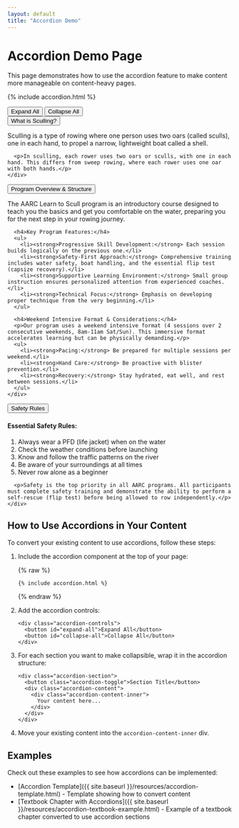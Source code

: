 ```yaml
---
layout: default
title: "Accordion Demo"
---
```


# Accordion Demo Page

This page demonstrates how to use the accordion feature to make content more manageable on content-heavy pages.

{% include accordion.html %}

<div class="accordion-controls">
  <button id="expand-all">Expand All</button>
  <button id="collapse-all">Collapse All</button>
</div>

<div class="accordion-section">
  <button class="accordion-toggle">What is Sculling?</button>
  <div class="accordion-content">
    <div class="accordion-content-inner">
      <p>Sculling is a type of rowing where one person uses two oars (called sculls), one in each hand, to propel a narrow, lightweight boat called a shell.</p>
      
      <p>In sculling, each rower uses two oars or sculls, with one in each hand. This differs from sweep rowing, where each rower uses one oar with both hands.</p>
    </div>
  </div>
</div>

<div class="accordion-section">
  <button class="accordion-toggle">Program Overview & Structure</button>
  <div class="accordion-content">
    <div class="accordion-content-inner">
      <p>The AARC Learn to Scull program is an introductory course designed to teach you the basics and get you comfortable on the water, preparing you for the next step in your rowing journey.</p>
      
      <h4>Key Program Features:</h4>
      <ul>
        <li><strong>Progressive Skill Development:</strong> Each session builds logically on the previous one.</li>
        <li><strong>Safety-First Approach:</strong> Comprehensive training includes water safety, boat handling, and the essential flip test (capsize recovery).</li>
        <li><strong>Supportive Learning Environment:</strong> Small group instruction ensures personalized attention from experienced coaches.</li>
        <li><strong>Technical Focus:</strong> Emphasis on developing proper technique from the very beginning.</li>
      </ul>
      
      <h4>Weekend Intensive Format & Considerations:</h4>
      <p>Our program uses a weekend intensive format (4 sessions over 2 consecutive weekends, 8am-11am Sat/Sun). This immersive format accelerates learning but can be physically demanding.</p>
      <ul>
        <li><strong>Pacing:</strong> Be prepared for multiple sessions per weekend.</li>
        <li><strong>Hand Care:</strong> Be proactive with blister prevention.</li>
        <li><strong>Recovery:</strong> Stay hydrated, eat well, and rest between sessions.</li>
      </ul>
    </div>
  </div>
</div>

<div class="accordion-section">
  <button class="accordion-toggle">Safety Rules</button>
  <div class="accordion-content">
    <div class="accordion-content-inner">
      <h4>Essential Safety Rules:</h4>
      <ol>
        <li>Always wear a PFD (life jacket) when on the water</li>
        <li>Check the weather conditions before launching</li>
        <li>Know and follow the traffic patterns on the river</li>
        <li>Be aware of your surroundings at all times</li>
        <li>Never row alone as a beginner</li>
      </ol>
      
      <p>Safety is the top priority in all AARC programs. All participants must complete safety training and demonstrate the ability to perform a self-rescue (flip test) before being allowed to row independently.</p>
    </div>
  </div>
</div>

## How to Use Accordions in Your Content

To convert your existing content to use accordions, follow these steps:

1. Include the accordion component at the top of your page:

   {% raw %}
   ```
   {% include accordion.html %}
   ```
   {% endraw %}

2. Add the accordion controls:

   ```
   <div class="accordion-controls">
     <button id="expand-all">Expand All</button>
     <button id="collapse-all">Collapse All</button>
   </div>
   ```

3. For each section you want to make collapsible, wrap it in the accordion structure:

   ```
   <div class="accordion-section">
     <button class="accordion-toggle">Section Title</button>
     <div class="accordion-content">
       <div class="accordion-content-inner">
         Your content here...
       </div>
     </div>
   </div>
   ```

4. Move your existing content into the `accordion-content-inner` div.

## Examples

Check out these examples to see how accordions can be implemented:

- [Accordion Template]({{ site.baseurl }}/resources/accordion-template.html) - Template showing how to convert content
- [Textbook Chapter with Accordions]({{ site.baseurl }}/resources/accordion-textbook-example.html) - Example of a textbook chapter converted to use accordion sections
